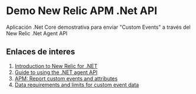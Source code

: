 # Demo New Relic APM .Net API 

Aplicación .Net Core demostrativa para enviar "Custom Events" a través del New Relic .Net Agent API

## Enlaces de interes

1. [Introduction to New Relic for .NET](https://docs.newrelic.com/docs/apm/agents/net-agent/getting-started/introduction-new-relic-net/)
2. [Guide to using the .NET agent API](https://docs.newrelic.com/docs/apm/agents/net-agent/net-agent-api/guide-using-net-agent-api/)
3. [APM: Report custom events and attributes](https://docs.newrelic.com/docs/data-apis/custom-data/custom-events/apm-report-custom-events-attributes/)
4. [Data requirements and limits for custom event data](https://docs.newrelic.com/docs/data-apis/custom-data/custom-events/data-requirements-limits-custom-event-data/)
   
